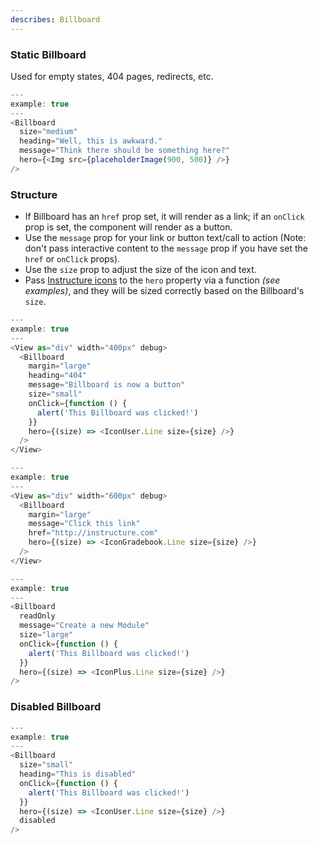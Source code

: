 ```yaml
---
describes: Billboard
---
```

### Static Billboard
Used for empty states, 404 pages, redirects, etc.

```js
---
example: true
---
<Billboard
  size="medium"
  heading="Well, this is awkward."
  message="Think there should be something here?"
  hero={<Img src={placeholderImage(900, 500)} />}
/>
```

### Structure

- If Billboard has an `href` prop set, it will render as a link;
if an `onClick` prop is set, the component will render as a button.
- Use the `message` prop for your link or button text/call to action (Note:
don't pass interactive content to the `message` prop if you have set the `href`
or `onClick` props).
- Use the `size` prop to adjust the size of the icon and text.
- Pass [Instructure icons](#icons-react) to the `hero` property via a function
_(see examples)_, and they will be sized correctly based on the Billboard's
`size`.

```js
---
example: true
---
<View as="div" width="400px" debug>
  <Billboard
    margin="large"
    heading="404"
    message="Billboard is now a button"
    size="small"
    onClick={function () {
      alert('This Billboard was clicked!')
    }}
    hero={(size) => <IconUser.Line size={size} />}
  />
</View>
```
```js
---
example: true
---
<View as="div" width="600px" debug>
  <Billboard
    margin="large"
    message="Click this link"
    href="http://instructure.com"
    hero={(size) => <IconGradebook.Line size={size} />}
  />
</View>
```
```js
---
example: true
---
<Billboard
  readOnly
  message="Create a new Module"
  size="large"
  onClick={function () {
    alert('This Billboard was clicked!')
  }}
  hero={(size) => <IconPlus.Line size={size} />}
/>
```


### Disabled Billboard
```js
---
example: true
---
<Billboard
  size="small"
  heading="This is disabled"
  onClick={function () {
    alert('This Billboard was clicked!')
  }}
  hero={(size) => <IconUser.Line size={size} />}
  disabled
/>
```

